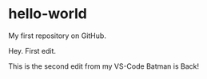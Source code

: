 # hello-world
My first repository on GitHub.

Hey. First edit.

This is the second edit from my VS-Code
 Batman is Back!
